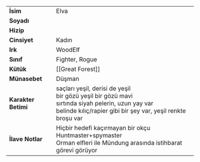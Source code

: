 |  |  |  
|---|---|  
| **İsim** | Elva|  
| **Soyadı** | |  
| **Hizip** | |  
| **Cinsiyet** | Kadın|  
| **Irk** | WoodElf|  
| **Sınıf** | Fighter, Rogue|  
| **Kütük** | [[Great Forest]]|  
| **Münasebet** | Düşman|  
| **Karakter Betimi** | saçları yeşil, derisi de yeşil<br>bir gözü yeşil bir gözü mavi<br>sırtında siyah pelerin, uzun yay var<br>belinde kılıç/rapier gibi bir şey var, yeşil renkte broşu var|  
| **İlave Notlar** | Hiçbir hedefi kaçırmayan bir okçu<br>Huntmaster+spymaster<br>Orman elfleri ile Mündung arasında istihbarat görevi görüyor|  
